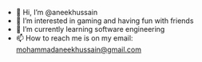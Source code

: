 - 👋 Hi, I’m @aneekhussain
- 👀 I’m interested in gaming and having fun with friends
- 🌱 I’m currently learning software engineering
- 📫 How to reach me is on my email: mohammadaneekhussain@gmail.com

<!---
aneekhussain/aneekhussain is a ✨ special ✨ repository because its `README.md` (this file) appears on your GitHub profile.
You can click the Preview link to take a look at your changes.
--->
